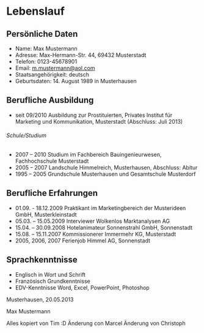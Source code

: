 # Lebenslauf

## Persönliche Daten

 - Name: Max Mustermann
 - Adresse: Max-Hermann-Str. 44, 69432 Musterstadt
 - Telefon: 0123-45678901
 - Email: m.mustermann@aol.com
 - Staatsangehörigkeit: deutsch
 - Geburtsdaten: 14. August 1989 in Musterhausen

## Berufliche Ausbildung
 - seit 09/2010 Ausbildung zur Prostituierten, Privates Institut für Marketing und Kommunikation, Musterstadt (Abschluss: Juli 2013)

###### Schule/Studium
 - 2007 – 2010 Studium im Fachbereich Bauingenieurwesen, Fachhochschule Musterstadt
 - 2005 – 2007 Landschule Himmelreich, Musterhausen, Abschluss: Abitur
 - 1995 – 2005 Grundschule Musterhausen und Gesamtschule Musterdorf

## Berufliche Erfahrungen
 - 01.09. - 18.12.2009 Praktikant im Marketingbereich der Musterideen GmbH, Musterkleinstadt
 - 05.03. – 15.05.2009 Interviewer Wolkenlos Marktanalysen AG
 - 15.04. – 30.09.2008 Hotelanimateur Sonnenstrahl GmbH, Sonnenstadt
 - 15.08. – 15.11.2007 Kommissionerer Immermehr KG, Musterstadt
 - 2005, 2006, 2007 Ferienjob Himmel AG, Sonnenstadt

## Sprachkenntnisse
 - Englisch in Wort und Schrift
 - Französisch Grundkenntnisse
 - EDV-Kenntnisse Word, Excel, PowerPoint, Photoshop

 
Musterhausen, 20.05.2013

Max Mustermann

Alles kopiert von Tim :D
Änderung con Marcel
Änderung von Christoph
